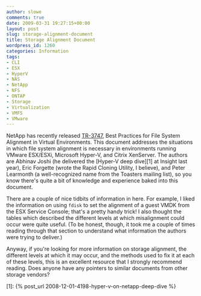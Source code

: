 ```yaml
---
author: slowe
comments: true
date: 2009-03-31 19:27:15+00:00
layout: post
slug: storage-alignment-document
title: Storage Alignment Document
wordpress_id: 1260
categories: Information
tags:
- CLI
- ESX
- HyperV
- NAS
- NetApp
- NFS
- ONTAP
- Storage
- Virtualization
- VMFS
- VMware
---
```


NetApp has recently released [TR-3747](http://media.netapp.com/documents/tr-3747.pdf), Best Practices for File System Alignment in Virtual Environments. This document addresses the situations in which file system alignment is necessary in environments running VMware ESX/ESXi, Microsoft Hyper-V, and Citrix XenServer. The authors are Abhinav Joshi (he delivered the [Hyper-V deep dive][1] at Insight last year), Eric Forgette (wrote the Rapid Cloning Utility, I believe), and Peter Learmonth (a well-recognized name from the Toasters mailing list), so you know there's quite a bit of knowledge and experience baked into this document.

There are a couple of nice tidbits of information in here. For example, I liked the information on using `fdisk` to set the alignment of a guest VMDK from the ESX Service Console; that's a pretty handy trick! I also thought the tables which described the different levels at which misalignment could occur were quite useful. (To be honest, though, it took me a couple of times reading through that section to understand what information the authors were trying to deliver.)

Anyway, if you're looking for more information on storage alignment, the different levels at which it may occur, and the methods used to fix it at each of these levels, this is an excellent resource that I strongly recommend reading. Does anyone have any pointers to similar documents from other storage vendors?

[1]: {% post_url 2008-12-01-4198-hyper-v-on-netapp-deep-dive %}
